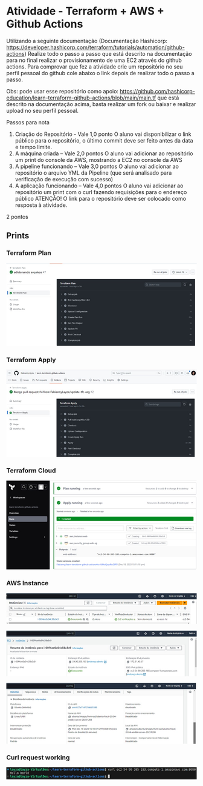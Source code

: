 # Atividade - Terraform + AWS + Github Actions

Utilizando a seguinte documentação (Documentação Hashicorp: https://developer.hashicorp.com/terraform/tutorials/automation/github-actions) Realize todo o passo a passo que está descrito na documentação para no final realizar o provisionamento de uma EC2 através do github actions.
Para comprovar que fez a atividade crie um repositório no seu perfil pessoal do github cole abaixo o link depois de realizar todo o passo a passo.

Obs: pode usar esse repositório como apoio: https://github.com/hashicorp-education/learn-terraform-github-actions/blob/main/main.tf que está descrito na documentação acima, basta realizar um fork ou baixar e realizar upload no seu perfil pessoal.

Passos para nota

1. Criação do Repositório - Vale 1,0 ponto
O aluno vai disponibilizar o link público para o repositório, o último commit deve ser feito antes da data e tempo limite.
2.  A máquina criada – Vale 2,0 pontos
O aluno vai adicionar ao repositório um print do console da AWS, mostrando a EC2 no console da AWS
3. A pipeline funcionando – Vale 3,0 pontos
O aluno vai adicionar ao repositório o arquivo YML da Pipeline (que será analisado para verificação de execução com sucesso)
4. A aplicação funcionando – Vale 4,0 pontos
O aluno vai adicionar ao repositório um print com o curl fazendo requisições para o endereço público
ATENÇÃO! O link para o repositório deve ser colocado como resposta à atividade.

2 pontos

## Prints

### Terraform Plan
![](imgs/terraform-plan.jpeg)

### Terraform Apply
![](imgs/terraform-apply.jpeg)

### Terraform Cloud
![](imgs/terraform-cloud.jpeg)

### AWS Instance
![](imgs/instancia-ec2-aws-1.jpeg)

![](imgs/instancia-ec2-aws-2.jpeg)

![](imgs/instancia-ec2-aws-3.jpeg)

### Curl request working
![](imgs/curl.jpeg)